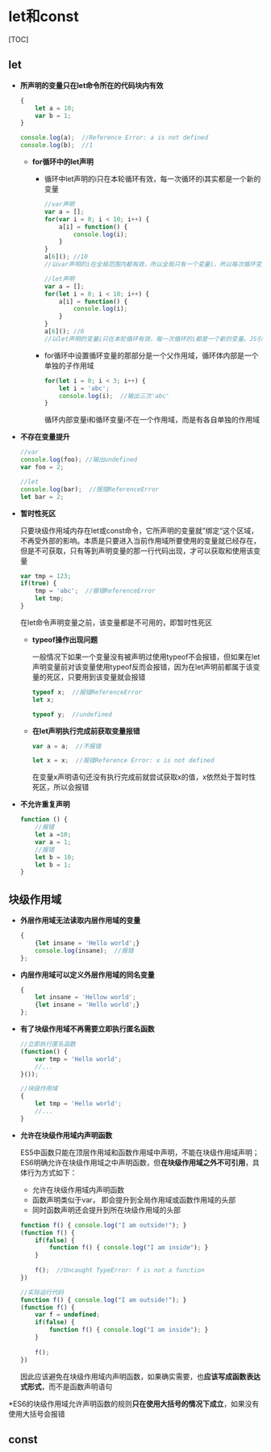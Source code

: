 # let和const

[TOC]

## let

- **所声明的变量只在let命令所在的代码块内有效**

  ```javascript
  {
      let a = 10;
      var b = 1;
  }
  
  console.log(a);  //Reference Error: a is not defined
  console.log(b);  //1
  ```

  - **for循环中的let声明**

    - 循环中let声明的i只在本轮循环有效，每一次循环的i其实都是一个新的变量

      ```javascript
      //var声明
      var a = [];
      for(var i = 0; i < 10; i++) {
          a[i] = function() {
              console.log(i);
          }
      }
      a[6](); //10
      //以var声明的i在全局范围内都有效，所以全局只有一个变量i，所以每次循环变量i的值都会发生改变
      
      //let声明
      var a = [];
      for(let i = 0; i < 10; i++) {
          a[i] = function() {
              console.log(i);
          }
      }
      a[6](); //6
      //以let声明的变量i只在本轮循环有效，每一次循环的i都是一个新的变量。JS引擎内部会记住上一轮循环的值，初始化本轮的变量i时，就在上一轮的循环的基础上进行计算
      ```

    - for循环中设置循环变量的那部分是一个父作用域，循环体内部是一个单独的子作用域

      ```javascript
      for(let i = 0; i < 3; i++) {
          let i = 'abc';
          console.log(i);  //输出三次'abc'
      }
      ```

      循环内部变量i和循环变量i不在一个作用域，而是有各自单独的作用域

- **不存在变量提升**

  ```javascript
  //var
  console.log(foo); //输出undefined
  var foo = 2;
  
  //let
  console.log(bar);  //报错ReferenceError
  let bar = 2;
  ```

- **暂时性死区**

  只要块级作用域内存在let或const命令，它所声明的变量就”绑定“这个区域，不再受外部的影响。本质是只要进入当前作用域所要使用的变量就已经存在，但是不可获取，只有等到声明变量的那一行代码出现，才可以获取和使用该变量

  ```javascript
  var tmp = 123;
  if(true) {
      tmp = 'abc';  //报错ReferenceError
      let tmp;
  }
  ```

  在let命令声明变量之前，该变量都是不可用的，即暂时性死区

  - **typeof操作出现问题**

    一般情况下如果一个变量没有被声明过使用typeof不会报错，但如果在let声明变量前对该变量使用typeof反而会报错，因为在let声明前都属于该变量的死区，只要用到该变量就会报错

    ```javascript
    typeof x;  //报错ReferenceError
    let x;
    
    typeof y;  //undefined
    ```

  - **在let声明执行完成前获取变量报错**

    ```javascript
    var a = a;  //不报错
    
    let x = x;  //报错Reference Error: x is not defined
    ```

    在变量x声明语句还没有执行完成前就尝试获取x的值，x依然处于暂时性死区，所以会报错

- **不允许重复声明**

  ```javascript
  function () {
      //报错
      let a =10;
      var a = 1;
      //报错
      let b = 10;
      let b = 1;
  }
  ```



## 块级作用域

- **外层作用域无法读取内层作用域的变量**

  ```javascript
  {
      {let insane = 'Hello world';}
      console.log(insane);  //报错
  };
  ```

- **内层作用域可以定义外层作用域的同名变量**

  ```javascript
  {
      let insane = 'Hellow world';
      {let insane = 'Hello world';}
  };
  ```

- **有了块级作用域不再需要立即执行匿名函数**

  ```javascript
  //立即执行匿名函数
  (function() {
      var tmp = 'Hello world';
      //...
  }());
  
  //块级作用域
  {
      let tmp = 'Hello world';
      //...
  }
  ```

- **允许在块级作用域内声明函数**

  ES5中函数只能在顶层作用域和函数作用域中声明，不能在块级作用域声明；ES6明确允许在块级作用域之中声明函数，但**在块级作用域之外不可引用**，具体行为方式如下：

  - 允许在块级作用域内声明函数
  - 函数声明类似于var， 即会提升到全局作用域或函数作用域的头部
  - 同时函数声明还会提升到所在块级作用域的头部

  ```javascript
  function f() { console.log("I am outside!"); }
  (function f() {
      if(false) {
          function f() { console.log("I am inside"); }
      }
      
      f();  //Uncaught TypeError: f is not a function
  })
  
  //实际运行代码
  function f() { console.log("I am outside!"); }
  (function f() {
      var f = undefined;
      if(false) {
          function f() { console.log("I am inside"); }
      }
      
      f(); 
  })
  ```

  因此应该避免在块级作用域内声明函数，如果确实需要，也**应该写成函数表达式形式**，而不是函数声明语句

​       *ES6的块级作用域允许声明函数的规则**只在使用大括号的情况下成立**，如果没有使用大括号会报错



## const

